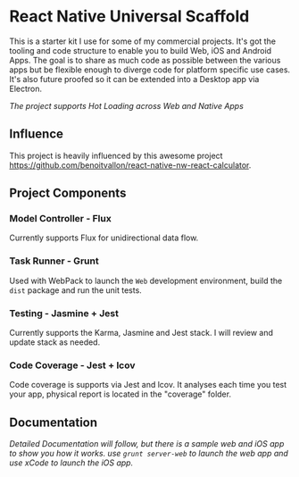 # React Native Universal Scaffold
This is a starter kit I use for some of my commercial projects. It's got the tooling and code structure to enable you to build Web, iOS and Android Apps. The goal is to share as much code as possible between the various apps but be flexible enough to diverge code for platform specific use cases.  It's also future proofed so it can be extended into a Desktop app via Electron.

*The project supports Hot Loading across Web and Native Apps*

## Influence
This project is heavily influenced by this awesome project https://github.com/benoitvallon/react-native-nw-react-calculator.

## Project Components
### Model Controller - Flux
Currently supports Flux for unidirectional data flow.

### Task Runner - Grunt
Used with WebPack to launch the `Web` development environment, build the `dist` package and run the unit tests.

### Testing - Jasmine + Jest
Currently supports the Karma, Jasmine and Jest stack. I will review and update stack as needed.

### Code Coverage - Jest + lcov
Code coverage is supports via Jest and lcov. It analyses each time you test your app, physical report is located in the "coverage" folder.

## Documentation
*Detailed Documentation will follow, but there is a sample web and iOS app to show you how it works. use `grunt server-web` to launch the web app and use xCode to launch the iOS app.*

